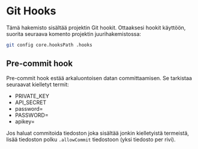 # Git Hooks

Tämä hakemisto sisältää projektin Git hookit. Ottaaksesi hookit käyttöön, suorita seuraava komento projektin juurihakemistossa:

```bash
git config core.hooksPath .hooks
```

## Pre-commit hook

Pre-commit hook estää arkaluontoisen datan committaamisen. Se tarkistaa seuraavat kielletyt termit:
- PRIVATE_KEY
- API_SECRET
- password=
- PASSWORD=
- apikey=

Jos haluat commitoida tiedoston joka sisältää jonkin kielletyistä termeistä, lisää tiedoston polku `.allowCommit` tiedostoon (yksi tiedosto per rivi).
